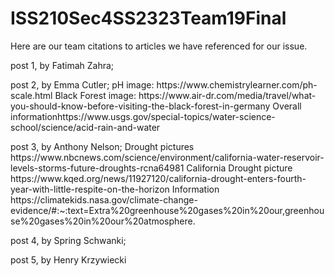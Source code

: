 # ISS210Sec4SS2323Team19Final
Here are our team citations to articles we have referenced for our issue. 
   </p> post 1, by Fatimah Zahra;
   <p> post 2, by Emma Cutler; pH image: https://www.chemistrylearner.com/ph-scale.html Black Forest image: https://www.air-dr.com/media/travel/what-you-should-know-before-visiting-the-black-forest-in-germany Overall informationhttps://www.usgs.gov/special-topics/water-science-school/science/acid-rain-and-water
   <p> post 3, by Anthony Nelson; Drought pictures https://www.nbcnews.com/science/environment/california-water-reservoir-levels-storms-future-droughts-rcna64981 California Drought picture https://www.kqed.org/news/11927120/california-drought-enters-fourth-year-with-little-respite-on-the-horizon Information https://climatekids.nasa.gov/climate-change-evidence/#:~:text=Extra%20greenhouse%20gases%20in%20our,greenhouse%20gases%20in%20our%20atmosphere.
   <p> post 4, by Spring Schwanki; 
<p> post 5, by Henry Krzywiecki
